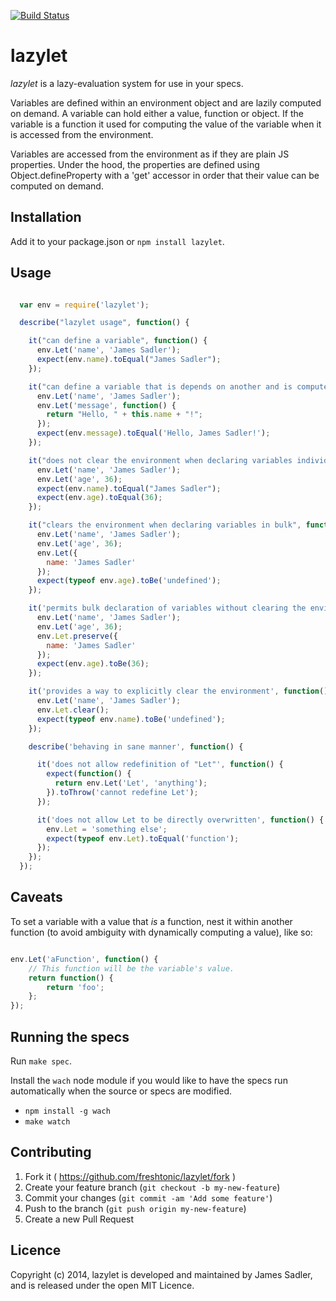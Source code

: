 
[![Build
Status](https://api.travis-ci.org/repositories/freshtonic/lazylet.svg?branch=master)](https://travis-ci.org/freshtonic/lazylet.git)

# lazylet

*lazylet* is a lazy-evaluation system for use in your specs.

Variables are defined within an environment object and are lazily computed on
demand. A variable can hold either a value, function or object. If the variable
is a function it used for computing the value of the variable when it is
accessed from the environment.

Variables are accessed from the environment as if they are plain JS properties.
Under the hood, the properties are defined using Object.defineProperty with
a 'get' accessor in order that their value can be computed on demand.

## Installation

Add it to your package.json or `npm install lazylet`.

## Usage

```javascript

  var env = require('lazylet');

  describe("lazylet usage", function() {

    it("can define a variable", function() {
      env.Let('name', 'James Sadler');
      expect(env.name).toEqual("James Sadler");
    });

    it("can define a variable that is depends on another and is computed on demand", function() {
      env.Let('name', 'James Sadler');
      env.Let('message', function() {
        return "Hello, " + this.name + "!";
      });
      expect(env.message).toEqual('Hello, James Sadler!');
    });

    it("does not clear the environment when declaring variables individually", function() {
      env.Let('name', 'James Sadler');
      env.Let('age', 36);
      expect(env.name).toEqual("James Sadler");
      expect(env.age).toEqual(36);
    });

    it("clears the environment when declaring variables in bulk", function() {
      env.Let('name', 'James Sadler');
      env.Let('age', 36);
      env.Let({
        name: 'James Sadler'
      });
      expect(typeof env.age).toBe('undefined');
    });

    it('permits bulk declaration of variables without clearing the environment', function() {
      env.Let('name', 'James Sadler');
      env.Let('age', 36);
      env.Let.preserve({
        name: 'James Sadler'
      });
      expect(env.age).toBe(36);
    });

    it('provides a way to explicitly clear the environment', function() {
      env.Let('name', 'James Sadler');
      env.Let.clear();
      expect(typeof env.name).toBe('undefined');
    });

    describe('behaving in sane manner', function() {

      it('does not allow redefinition of "Let"', function() {
        expect(function() {
          return env.Let('Let', 'anything');
        }).toThrow('cannot redefine Let');
      });

      it('does not allow Let to be directly overwritten', function() {
        env.Let = 'something else';
        expect(typeof env.Let).toEqual('function');
      });
    });
  });

```

## Caveats

To set a variable with a value that *is* a function, nest it within
another function (to avoid ambiguity with dynamically computing a value), like so:

```javascript

env.Let('aFunction', function() {
    // This function will be the variable's value.
    return function() {
        return 'foo';
    };
});

```

## Running the specs

Run `make spec`.

Install the `wach` node module if you would like to have the specs run
automatically when the source or specs are modified.

- `npm install -g wach`
- `make watch`

## Contributing

1. Fork it ( https://github.com/freshtonic/lazylet/fork )
2. Create your feature branch (`git checkout -b my-new-feature`)
3. Commit your changes (`git commit -am 'Add some feature'`)
4. Push to the branch (`git push origin my-new-feature`)
5. Create a new Pull Request

## Licence

Copyright (c) 2014, lazylet is developed and maintained by James Sadler, and is
released under the open MIT Licence.


